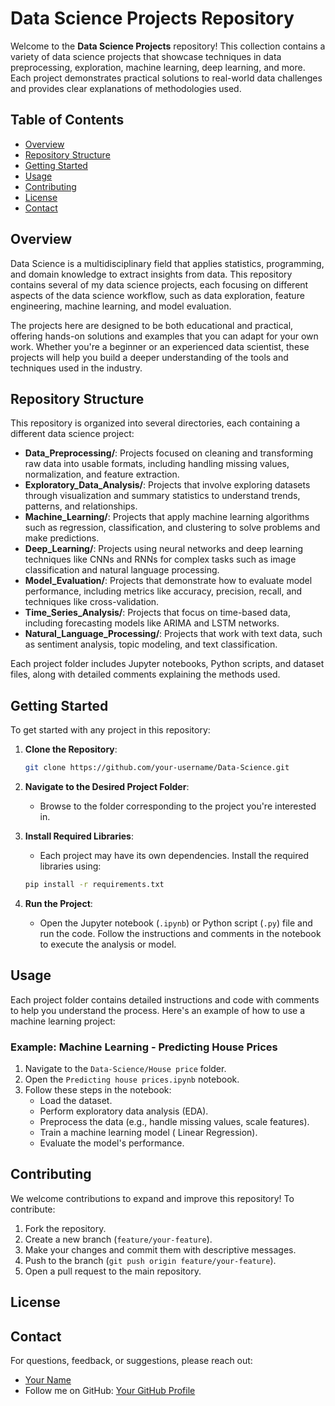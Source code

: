 # Data Science Projects Repository

Welcome to the **Data Science Projects** repository! This collection contains a variety of data science projects that showcase techniques in data preprocessing, exploration, machine learning, deep learning, and more. Each project demonstrates practical solutions to real-world data challenges and provides clear explanations of methodologies used.

## Table of Contents

- [Overview](#overview)
- [Repository Structure](#repository-structure)
- [Getting Started](#getting-started)
- [Usage](#usage)
- [Contributing](#contributing)
- [License](#license)
- [Contact](#contact)

## Overview

Data Science is a multidisciplinary field that applies statistics, programming, and domain knowledge to extract insights from data. This repository contains several of my data science projects, each focusing on different aspects of the data science workflow, such as data exploration, feature engineering, machine learning, and model evaluation.

The projects here are designed to be both educational and practical, offering hands-on solutions and examples that you can adapt for your own work. Whether you're a beginner or an experienced data scientist, these projects will help you build a deeper understanding of the tools and techniques used in the industry.

## Repository Structure

This repository is organized into several directories, each containing a different data science project:

- **Data_Preprocessing/**: Projects focused on cleaning and transforming raw data into usable formats, including handling missing values, normalization, and feature extraction.
- **Exploratory_Data_Analysis/**: Projects that involve exploring datasets through visualization and summary statistics to understand trends, patterns, and relationships.
- **Machine_Learning/**: Projects that apply machine learning algorithms such as regression, classification, and clustering to solve problems and make predictions.
- **Deep_Learning/**: Projects using neural networks and deep learning techniques like CNNs and RNNs for complex tasks such as image classification and natural language processing.
- **Model_Evaluation/**: Projects that demonstrate how to evaluate model performance, including metrics like accuracy, precision, recall, and techniques like cross-validation.
- **Time_Series_Analysis/**: Projects that focus on time-based data, including forecasting models like ARIMA and LSTM networks.
- **Natural_Language_Processing/**: Projects that work with text data, such as sentiment analysis, topic modeling, and text classification.

Each project folder includes Jupyter notebooks, Python scripts, and dataset files, along with detailed comments explaining the methods used.

## Getting Started

To get started with any project in this repository:

1. **Clone the Repository**:
   ```bash
   git clone https://github.com/your-username/Data-Science.git
   ```

2. **Navigate to the Desired Project Folder**:
   - Browse to the folder corresponding to the project you're interested in.

3. **Install Required Libraries**:
   - Each project may have its own dependencies. Install the required libraries using:
   ```bash
   pip install -r requirements.txt
   ```

4. **Run the Project**:
   - Open the Jupyter notebook (`.ipynb`) or Python script (`.py`) file and run the code. Follow the instructions and comments in the notebook to execute the analysis or model.

## Usage

Each project folder contains detailed instructions and code with comments to help you understand the process. Here's an example of how to use a machine learning project:

### Example: Machine Learning - Predicting House Prices

1. Navigate to the `Data-Science/House price` folder.
2. Open the `Predicting house prices.ipynb` notebook.
3. Follow these steps in the notebook:
   - Load the dataset.
   - Perform exploratory data analysis (EDA).
   - Preprocess the data (e.g., handle missing values, scale features).
   - Train a machine learning model ( Linear Regression).
   - Evaluate the model's performance.

## Contributing

We welcome contributions to expand and improve this repository! To contribute:

1. Fork the repository.
2. Create a new branch (`feature/your-feature`).
3. Make your changes and commit them with descriptive messages.
4. Push to the branch (`git push origin feature/your-feature`).
5. Open a pull request to the main repository.

## License


## Contact

For questions, feedback, or suggestions, please reach out:

- [Your Name](mailto:SomiaAbdelsater@gmail.com)
- Follow me on GitHub: [Your GitHub Profile](https://github.com/Somia-Abdelsater)
